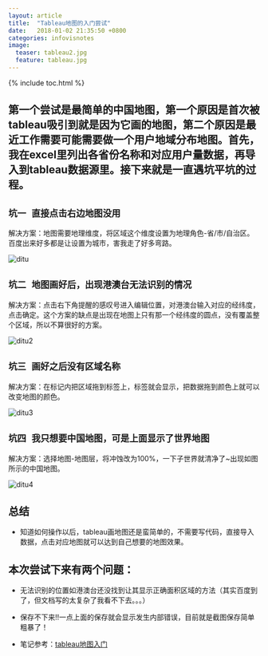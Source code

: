 ```yaml
---
layout: article
title:  "Tableau地图的入门尝试"
date:   2018-01-02 21:35:50 +0800
categories: infovisnotes
image:
  teaser: tableau2.jpg
  feature: tableau.jpg
---
```


{% include toc.html %}

## 第一个尝试是最简单的中国地图，第一个原因是首次被tableau吸引到就是因为它画的地图，第二个原因是最近工作需要可能需要做一个用户地域分布地图。首先，我在excel里列出各省份名称和对应用户量数据，再导入到tableau数据源里。接下来就是一直遇坑平坑的过程。


## `坑一 直接点击右边地图没用`

解决方案：地图需要地理维度，将区域这个维度设置为地理角色-省/市/自治区。百度出来好多都是让设置为城市，害我走了好多弯路。

![ditu](https://image.ipaiban.com/upload-ueditor-image-20180106-1515179115750009355.jpg)


## `坑二 地图画好后，出现港澳台无法识别的情况`

解决方案：点击右下角提醒的感叹号进入编辑位置，对港澳台输入对应的经纬度，点击确定。这个方案的缺点是出现在地图上只有那一个经纬度的圆点，没有覆盖整个区域，所以不算很好的方案。

![ditu2](https://image.ipaiban.com/upload-ueditor-image-20180106-1515179305326048231.jpg)


## `坑三 画好之后没有区域名称`

解决方案：在标记内把区域拖到标签上，标签就会显示，把数据拖到颜色上就可以改变地图的颜色。

![ditu3](https://image.ipaiban.com/upload-ueditor-image-20180106-1515179452998019217.jpg)


## `坑四 我只想要中国地图，可是上面显示了世界地图`

解决方案：选择地图-地图层，将冲蚀改为100%，一下子世界就清净了~出现如图所示的中国地图。

![ditu4](https://image.ipaiban.com/upload-ueditor-image-20180106-1515179546401050005.jpg)



## 总结
- 知道如何操作以后，tableau画地图还是蛮简单的，不需要写代码，直接导入数据，点击对应地图就可以达到自己想要的地图效果。

## 本次尝试下来有两个问题：

- 无法识别的位置如港澳台还没找到让其显示正确面积区域的方法（其实百度到了，但文档写的太复杂了我看不下去。。。）

- 保存不下来!!一点上面的保存就会显示发生内部错误，目前就是截图保存简单粗暴了！

- 笔记参考：<a href="https://zhuanlan.zhihu.com/p/29787021?:display_count=yes" target="_blank">tableau地图入门</a>
